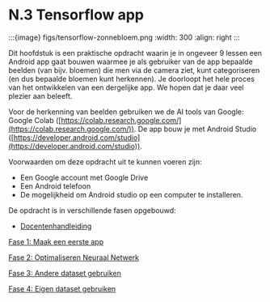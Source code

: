 # N.3 Tensorflow app

:::{image} figs/tensorflow-zonnebloem.png
:width: 300
:align: right
:::

Dit hoofdstuk is een praktische opdracht waarin je in ongeveer 9 lessen een Android app gaat bouwen waarmee je als gebruiker van de app bepaalde beelden (van bijv. bloemen) die men via de camera ziet, kunt categoriseren (en dus bepaalde bloemen kunt herkennen). Je doorloopt het hele proces van het ontwikkelen van een dergelijke app. We hopen dat je daar veel plezier aan beleeft.

Voor de herkenning van beelden gebruiken we de AI tools van Google: Google Colab ([https://colab.research.google.com/](https://colab.research.google.com/)). De app bouw je met Android Studio ([https://developer.android.com/studio](https://developer.android.com/studio)). 

Voorwaarden om deze opdracht uit te kunnen voeren zijn:

- Een Google account met Google Drive
- Een Android telefoon
- De mogelijkheid om Android studio op een computer te installeren.



De opdracht is in verschillende fasen opgebouwd:

* [Docentenhandleiding](docentenhandleiding.md)

[Fase 1: Maak een eerste app](https://www.notion.so/Fase-1-Maak-een-eerste-app-c1cc8e2a95ee4958a9b1ce3e31542bf9)

[Fase 2: Optimaliseren Neuraal Netwerk](https://www.notion.so/Fase-2-Optimaliseren-Neuraal-Netwerk-5cb21d36888844e9a855b563cf6c4040)

[Fase 3: Andere dataset gebruiken](https://www.notion.so/Fase-3-Andere-dataset-gebruiken-4483ea43791c474a870b90981dd4fdee)

[Fase 4: Eigen dataset gebruiken](https://www.notion.so/Fase-4-Eigen-dataset-gebruiken-bc3e06c4f1854e9ead6348b6117994f4)